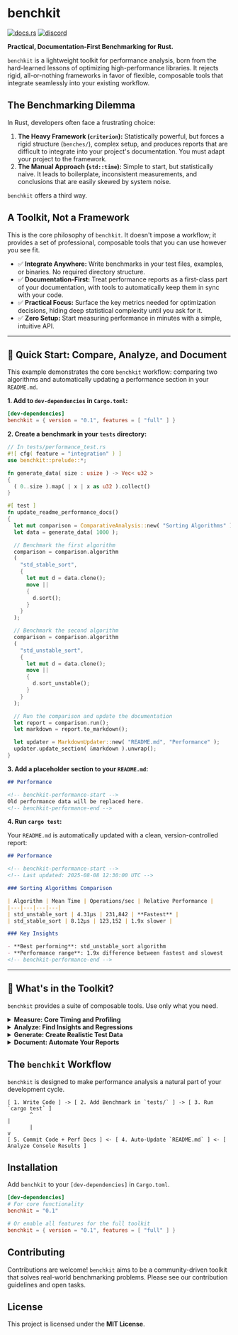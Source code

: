 
# benchkit

[![docs.rs](https://docs.rs/benchkit/badge.svg)](https://docs.rs/benchkit)
[![discord](https://img.shields.io/discord/872391416519647252?color=eee&logo=discord&logoColor=eee&label=ask%20on%20discord)](https://discord.gg/m3YfbXpUUY)

**Practical, Documentation-First Benchmarking for Rust.**

`benchkit` is a lightweight toolkit for performance analysis, born from the hard-learned lessons of optimizing high-performance libraries. It rejects rigid, all-or-nothing frameworks in favor of flexible, composable tools that integrate seamlessly into your existing workflow.

## The Benchmarking Dilemma

In Rust, developers often face a frustrating choice:

1.  **The Heavy Framework (`criterion`):** Statistically powerful, but forces a rigid structure (`benches/`), complex setup, and produces reports that are difficult to integrate into your project's documentation. You must adapt your project to the framework.
2.  **The Manual Approach (`std::time`):** Simple to start, but statistically naive. It leads to boilerplate, inconsistent measurements, and conclusions that are easily skewed by system noise.

`benchkit` offers a third way.

## A Toolkit, Not a Framework

This is the core philosophy of `benchkit`. It doesn't impose a workflow; it provides a set of professional, composable tools that you can use however you see fit.

*   ✅ **Integrate Anywhere:** Write benchmarks in your test files, examples, or binaries. No required directory structure.
*   ✅ **Documentation-First:** Treat performance reports as a first-class part of your documentation, with tools to automatically keep them in sync with your code.
*   ✅ **Practical Focus:** Surface the key metrics needed for optimization decisions, hiding deep statistical complexity until you ask for it.
*   ✅ **Zero Setup:** Start measuring performance in minutes with a simple, intuitive API.

---

## 🚀 Quick Start: Compare, Analyze, and Document

This example demonstrates the core `benchkit` workflow: comparing two algorithms and automatically updating a performance section in your `README.md`.

**1. Add to `dev-dependencies` in `Cargo.toml`:**
```toml
[dev-dependencies]
benchkit = { version = "0.1", features = [ "full" ] }
```

**2. Create a benchmark in your `tests` directory:**

```rust
// In tests/performance_test.rs
#![ cfg( feature = "integration" ) ]
use benchkit::prelude::*;

fn generate_data( size : usize ) -> Vec< u32 >
{
  ( 0..size ).map( | x | x as u32 ).collect()
}

#[ test ]
fn update_readme_performance_docs()
{
  let mut comparison = ComparativeAnalysis::new( "Sorting Algorithms" );
  let data = generate_data( 1000 );

  // Benchmark the first algorithm
  comparison = comparison.algorithm
  (
    "std_stable_sort",
    {
      let mut d = data.clone();
      move ||
      {
        d.sort();
      }
    }
  );

  // Benchmark the second algorithm
  comparison = comparison.algorithm
  (
    "std_unstable_sort",
    {
      let mut d = data.clone();
      move ||
      {
        d.sort_unstable();
      }
    }
  );

  // Run the comparison and update the documentation
  let report = comparison.run();
  let markdown = report.to_markdown();

  let updater = MarkdownUpdater::new( "README.md", "Performance" );
  updater.update_section( &markdown ).unwrap();
}
```

**3. Add a placeholder section to your `README.md`:**

```markdown
## Performance

<!-- benchkit-performance-start -->
Old performance data will be replaced here.
<!-- benchkit-performance-end -->
```

**4. Run `cargo test`:**

Your `README.md` is automatically updated with a clean, version-controlled report:

```markdown
## Performance

<!-- benchkit-performance-start -->
<!-- Last updated: 2025-08-08 12:30:00 UTC -->

### Sorting Algorithms Comparison

| Algorithm | Mean Time | Operations/sec | Relative Performance |
|---|---|---|---|
| std_unstable_sort | 4.31µs | 231,842 | **Fastest** |
| std_stable_sort | 8.12µs | 123,152 | 1.9x slower |

### Key Insights

- **Best performing**: std_unstable_sort algorithm
- **Performance range**: 1.9x difference between fastest and slowest
<!-- benchkit-performance-end -->
```

---

## 🧰 What's in the Toolkit?

`benchkit` provides a suite of composable tools. Use only what you need.

<details>
<summary><strong>Measure: Core Timing and Profiling</strong></summary>

At its heart, `benchkit` provides simple and accurate measurement primitives.

```rust
use benchkit::prelude::*;

// A robust measurement with multiple iterations and statistical cleanup.
let result = bench_function
(
  "summation_1000",
  ||
  {
    ( 0..1000 ).fold( 0, | acc, x | acc + x )
  }
);
println!( "Avg time: {:.2?}", result.mean_time() );
println!( "Throughput: {:.0} ops/sec", result.operations_per_second() );

// Track memory usage patterns alongside timing.
let memory_benchmark = MemoryBenchmark::new( "allocation_test" );
let ( timing, memory_stats ) = memory_benchmark.run_with_tracking
(
  10,
  ||
  {
    let data = vec![ 0u8; 1024 ];
    memory_benchmark.tracker.record_allocation( 1024 );
    std::hint::black_box( data );
  }
);
println!( "Peak memory usage: {} bytes", memory_stats.peak_usage );
```

</details>

<details>
<summary><strong>Analyze: Find Insights and Regressions</strong></summary>

Turn raw numbers into actionable insights.

```rust
use benchkit::prelude::*;

// Compare multiple implementations to find the best one.
let report = ComparativeAnalysis::new( "Hashing" )
.algorithm( "fnv", || { /* ... */ } )
.algorithm( "siphash", || { /* ... */ } )
.run();

if let Some( ( fastest_name, _ ) ) = report.fastest()
{
  println!( "Fastest algorithm: {}", fastest_name );
}

// Compare performance results like a git diff.
let diff_set = diff_benchmark_sets( &baseline_results, &current_results );
for regression in diff_set.regressions()
{
  println!( "{}", regression.to_diff_format() );
}

// Use research-grade statistics when you need high confidence.
let comparison = StatisticalAnalysis::compare
(
  &result_a,
  &result_b,
  SignificanceLevel::Standard,
)?;
println!( "{}", comparison.conclusion() );
```

</details>

<details>
<summary><strong>Generate: Create Realistic Test Data</strong></summary>

Stop writing boilerplate to create test data. `benchkit` provides generators for common scenarios.

```rust
use benchkit::prelude::*;

// Generate a comma-separated list of 100 items.
let list_data = generate_list_data( DataSize::Medium );

// Generate realistic unilang command strings for parser benchmarking.
let command_generator = DataGenerator::new()
.complexity( DataComplexity::Complex );
let commands = command_generator.generate_unilang_commands( 10 );

// Create reproducible data with a specific seed.
let mut seeded_gen = SeededGenerator::new( 42 );
let random_data = seeded_gen.random_string( 1024 );
```

</details>

<details>
<summary><strong>Document: Automate Your Reports</strong></summary>

The "documentation-first" philosophy is enabled by powerful report generation and file updating tools.

```rust
use benchkit::prelude::*;

let mut suite = BenchmarkSuite::new( "api_performance" );
suite.benchmark( "get_user", || { /* ... */ } );
suite.benchmark( "create_user", || { /* ... */ } );
let results = suite.run_analysis();

// Generate a markdown report from the results.
let markdown_report = results.generate_markdown_report().generate();

// Automatically update the "## Performance" section of a file.
let updater = MarkdownUpdater::new( "README.md", "Performance" );
updater.update_section( &markdown_report )?;
```

</details>

## The `benchkit` Workflow

`benchkit` is designed to make performance analysis a natural part of your development cycle.

```
[ 1. Write Code ] -> [ 2. Add Benchmark in `tests/` ] -> [ 3. Run `cargo test` ]
       ^                                                              |
       |                                                              v
[ 5. Commit Code + Perf Docs ] <- [ 4. Auto-Update `README.md` ] <- [ Analyze Console Results ]
```

## Installation

Add `benchkit` to your `[dev-dependencies]` in `Cargo.toml`.

```toml
[dev-dependencies]
# For core functionality
benchkit = "0.1"

# Or enable all features for the full toolkit
benchkit = { version = "0.1", features = [ "full" ] }
```

## Contributing

Contributions are welcome! `benchkit` aims to be a community-driven toolkit that solves real-world benchmarking problems. Please see our contribution guidelines and open tasks.

## License

This project is licensed under the **MIT License**.

